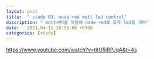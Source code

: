 ```yaml
---
layout: post
title:  " study 03. node-red mqtt led control"
discription: " mqtt서버를 이용해 node-red로 조작 led를 제어"
date:   2021-04-11 18:50:00 +0700
categories: [study]
---
```



https://www.youtube.com/watch?v=titU5iRPJqA&t=4s
